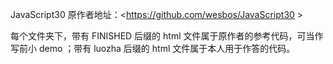 JavaScript30 原作者地址：<https://github.com/wesbos/JavaScript30 >

每个文件夹下，带有 FINISHED 后缀的 html 文件属于原作者的参考代码，可当作写前小 demo ；带有 luozha 后缀的 html 文件属于本人用于作答的代码。
